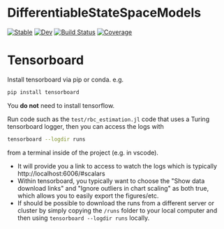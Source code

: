 # DifferentiableStateSpaceModels

[![Stable](https://img.shields.io/badge/docs-stable-blue.svg)](https://jlperla.github.io/DifferentiableStateSpaceModels.jl/stable)
[![Dev](https://img.shields.io/badge/docs-dev-blue.svg)](https://jlperla.github.io/DifferentiableStateSpaceModels.jl/dev)
[![Build Status](https://github.com/jlperla/DifferentiableStateSpaceModels.jl/workflows/CI/badge.svg)](https://github.com/jlperla/DifferentiableStateSpaceModels.jl/actions)
[![Coverage](https://codecov.io/gh/jlperla/DifferentiableStateSpaceModels.jl/branch/master/graph/badge.svg)](https://codecov.io/gh/jlperla/DifferentiableStateSpaceModels.jl)

# Tensorboard
Install tensorboard via pip or conda.  e.g.
```bash
pip install tensorboard
```
You **do not** need to install tensorflow.

Run code such as the `test/rbc_estimation.jl` code that uses a Turing tensorboard logger, then you can access the logs with
```bash
tensorboard --logdir runs
```
from a terminal inside of the project (e.g. in vscode).
 - It will provide you a link to access to watch the logs which is typically http://localhost:6006/#scalars 
 - Within tensorboard, you typically want to choose the "Show data download links" and "Ignore outliers in chart scaling" as both true, which allows you to easily export the figures/etc.
 - If should be possible to download the runs from a different server or cluster by simply copying the `/runs` folder to your local computer and then using `tensorboard --logdir runs` locally.